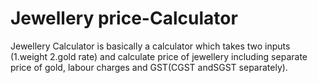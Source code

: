# Jewellery price-Calculator
Jewellery Calculator is basically a calculator which takes two inputs (1.weight 2.gold rate) and calculate price of jewellery including separate price of gold, labour charges and GST(CGST andSGST separately).
